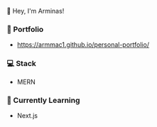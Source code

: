 👋 Hey, I'm Arminas!

### 💼 Portfolio
- https://armmac1.github.io/personal-portfolio/

### 💻 Stack 
- MERN

### 🌱 Currently Learning
- Next.js
